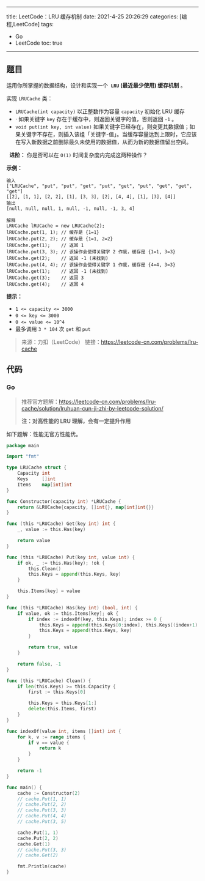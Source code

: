 ----
title: LeetCode：LRU 缓存机制
date: 2021-4-25 20:26:29
categories: [编程,LeetCode]
tags: 
- Go
- LeetCode
toc: true
----

## 题目

运用你所掌握的数据结构，设计和实现一个  **`LRU` (最近最少使用) 缓存机制** 。

实现 `LRUCache` 类：

- `LRUCache(int capacity)` 以正整数作为容量 `capacity` 初始化 LRU 缓存
- · 如果关键字 `key` 存在于缓存中，则返回关键字的值，否则返回 `-1` 。
- `void put(int key, int value)` 如果关键字已经存在，则变更其数据值；如果关键字不存在，则插入该组「关键字-值」。当缓存容量达到上限时，它应该在写入新数据之前删除最久未使用的数据值，从而为新的数据值留出空间。

<!-- more -->
 
**进阶：** 你是否可以在 `O(1)` 时间复杂度内完成这两种操作？

**示例：**

```
输入
["LRUCache", "put", "put", "get", "put", "get", "put", "get", "get", "get"]
[[2], [1, 1], [2, 2], [1], [3, 3], [2], [4, 4], [1], [3], [4]]
输出
[null, null, null, 1, null, -1, null, -1, 3, 4]

解释
LRUCache lRUCache = new LRUCache(2);
lRUCache.put(1, 1); // 缓存是 {1=1}
lRUCache.put(2, 2); // 缓存是 {1=1, 2=2}
lRUCache.get(1);    // 返回 1
lRUCache.put(3, 3); // 该操作会使得关键字 2 作废，缓存是 {1=1, 3=3}
lRUCache.get(2);    // 返回 -1 (未找到)
lRUCache.put(4, 4); // 该操作会使得关键字 1 作废，缓存是 {4=4, 3=3}
lRUCache.get(1);    // 返回 -1 (未找到)
lRUCache.get(3);    // 返回 3
lRUCache.get(4);    // 返回 4
```

**提示：**

- `1 <= capacity <= 3000`
- `0 <= key <= 3000`
- `0 <= value <= 10^4`
- 最多调用 `3 * 104` 次 `get` 和 `put`

> 来源：力扣（LeetCode）
> 链接：https://leetcode-cn.com/problems/lru-cache

## 代码

### Go

> 推荐官方题解：https://leetcode-cn.com/problems/lru-cache/solution/lruhuan-cun-ji-zhi-by-leetcode-solution/
> 
> **注：对高性能的 LRU 理解，会有一定提升作用**

如下题解：性能无官方性能优。

```go
package main

import "fmt"

type LRUCache struct {
	Capacity int
	Keys     []int
	Items    map[int]int
}

func Constructor(capacity int) *LRUCache {
	return &LRUCache{capacity, []int{}, map[int]int{}}
}

func (this *LRUCache) Get(key int) int {
	_, value := this.Has(key)

	return value
}

func (this *LRUCache) Put(key int, value int) {
	if ok, _ := this.Has(key); !ok {
		this.Clean()
		this.Keys = append(this.Keys, key)
	}

	this.Items[key] = value
}

func (this *LRUCache) Has(key int) (bool, int) {
	if value, ok := this.Items[key]; ok {
		if index := indexOf(key, this.Keys); index >= 0 {
			this.Keys = append(this.Keys[0:index], this.Keys[(index+1):]...)
			this.Keys = append(this.Keys, key)
		}

		return true, value
	}

	return false, -1
}

func (this *LRUCache) Clean() {
	if len(this.Keys) >= this.Capacity {
		first := this.Keys[0]

		this.Keys = this.Keys[1:]
		delete(this.Items, first)
	}
}

func indexOf(value int, items []int) int {
	for k, v := range items {
		if v == value {
			return k
		}
	}

	return -1
}

func main() {
	cache := Constructor(2)
	// cache.Put(1, 1)
	// cache.Put(2, 2)
	// cache.Put(3, 3)
	// cache.Put(4, 4)
	// cache.Put(3, 5)

	cache.Put(1, 1)
	cache.Put(2, 2)
	cache.Get(1)
	// cache.Put(3, 3)
	// cache.Get(2)

	fmt.Println(cache)
}
```
